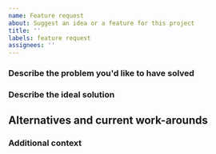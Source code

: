 ```yaml
---
name: Feature request
about: Suggest an idea or a feature for this project
title: ''
labels: feature request
assignees: ''
---
```


<!--
**Please do not report security vulnerabilities here**. The [Responsible Disclosure Program](https://auth0.com/whitehat) details the procedure for disclosing security issues.

**Thank you in advance for helping us to improve this library!** Your attention to detail here is greatly appreciated and will help us respond as quickly as possible. For general support or usage questions, use the [Auth0 Community](https://community.auth0.com/) or [Auth0 Support](https://support.auth0.com/). Finally, to avoid duplicates, please search existing Issues before submitting one here.

By submitting an Issue to this repository, you agree to the terms within the [Auth0 Code of Conduct](https://github.com/auth0/open-source-template/blob/master/CODE-OF-CONDUCT.md).
-->

### Describe the problem you'd like to have solved

<!-- A clear and concise description of what the problem is. Ex. I'm always frustrated when [...] -->

### Describe the ideal solution

<!-- A clear and concise description of what you want to happen -->

## Alternatives and current work-arounds

<!-- A clear and concise description of any alternatives you've considered or any work-arounds that are currently in place.-->

### Additional context

<!-- Add any other context or screenshots about the feature request here. -->

